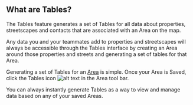 ## What are Tables?
The Tables feature generates a set of Tables for all data about properties, streetscapes and contacts that are associated with an Area on the map. 

Any data you and your teammates add to properties and streetscapes will always be accessible through the Tables interface by creating an Area around those properties and streets and generating a set of tables for that Area. 

Generating a set of Tables for an [Area](https://www.citiesense.com/docs/pages/02-Getting%20Started.md) is simple. 
Once your Area is Saved, click the Tables icon 
![alt text](https://farm5.staticflickr.com/4416/36903352205_d054ce0434_s.jpg "Tables icon") in the Area tool bar. 

You can always instantly generate Tables as a way to view and manage data based on any of your saved Areas. 
